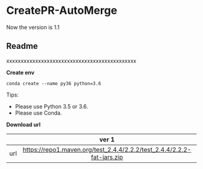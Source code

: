 # CreatePR-AutoMerge

Now the version is 1.1
## **Readme**
xxxxxxxxxxxxxxxxxxxxxxxxxxxxxxxxxxxxxxxxxxxxx

**Create env**
```
conda create --name py36 python=3.6
```

Tips:
* Please use Python 3.5 or 3.6.
* Please use Conda.


**Download url**

|           | ver 1 | ver 2 |
| :-------: | :---------: | :--------------------------: |
| url | https://repo1.maven.org/test_2.4.4/2.2.2/test_2.4.4/2.2.2-fat-jars.zip | https://oss.sonatype.org/content/repositories/snapshots/com/test/test_2.4.4/2.2.2-SNAPSHOT/ |
